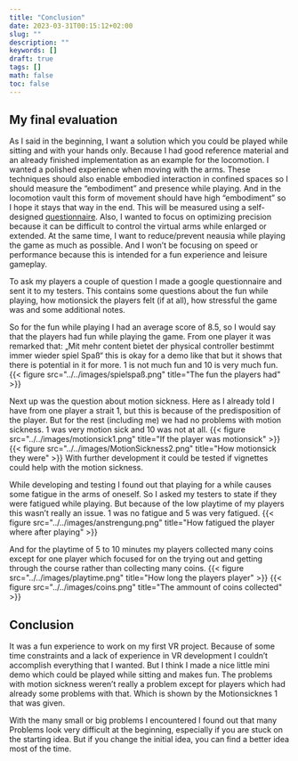 ```yaml
---
title: "Conclusion"
date: 2023-03-31T00:15:12+02:00
slug: ""
description: ""
keywords: []
draft: true
tags: []
math: false
toc: false
---
```

## My final evaluation
As I said in the beginning, I want a solution which you could be played while sitting and with your hands only. Because I had good reference material and an already finished implementation as an example for the locomotion. I wanted a polished experience when moving with the arms. These techniques should also enable embodied interaction in confined spaces so I should measure the “embodiment” and presence while playing. And in the locomotion vault this form of movement should have high “embodiment” so I hope it stays that way in the end. This will be measured using a self-designed [questionnaire]( https://forms.gle/UBuiLYi5swuAvqHX7). Also, I wanted to focus on optimizing precision because it can be difficult to control the virtual arms while enlarged or extended. At the same time, I want to reduce/prevent neausia while playing the game as much as possible. And I won’t be focusing on speed or performance because this is intended for a fun experience and leisure gameplay. 

To ask my players a couple of question I made a google questionnaire and sent it to my testers. This contains some questions about the fun while playing, how motionsick the players felt (if at all), how stressful the game was and some additional notes. 

So for the fun while playing I had an average score of 8.5, so I would say that the players had fun while playing the game. From one player it was remarked that: „Mit mehr content bietet der physical controller bestimmt immer wieder spiel Spaß“ this is okay for a demo like that but it shows that there is potential in it for more. 1 is not much fun and 10 is very much fun. 
{{< figure src="../../images/spielspaß.png" title="The fun the players had" >}}

Next up was the question about motion sickness. Here as I already told I have from one player a strait 1, but this is because of the predisposition of the player. But for the rest (including me) we had no problems with motion sickness. 1 was very motion sick and 10 was not at all.
{{< figure src="../../images/motionsick1.png" title="If the player was motionsick" >}}
{{< figure src="../../images/MotionSickness2.png" title="How motionsick they were" >}}
With further development it could be tested if vignettes could help with the motion sickness. 

While developing and testing I found out that playing for a while causes some fatigue in the arms of oneself. So I asked my testers to state if they were fatigued while playing. But because of the low playtime of my players this wasn’t really an issue. 1 was no fatigue and 5 was very fatigued.
{{< figure src="../../images/anstrengung.png" title="How fatigued the player where after playing" >}}

And for the playtime of 5 to 10 minutes my players collected many coins except for one player which focused for on the trying out and getting through the course rather than collecting many coins. 
{{< figure src="../../images/playtime.png" title="How long the players player" >}}
{{< figure src="../../images/coins.png" title="The ammount of coins collected" >}}

## Conclusion
It was a fun experience to work on my first VR project. Because of some time constraints and a lack of experience in VR development I couldn’t accomplish everything that I wanted. But I think I made a nice little mini demo which could be played while sitting and makes fun. The problems with motion sickness weren’t really a problem except for players which had already some problems with that.  Which is shown by the Motionsicknes 1 that was given. 

With the many small or big problems I encountered I found out that many Problems look very difficult at the beginning, especially if you are stuck on the starting idea. But if you change the initial idea, you can find a better idea most of the time.